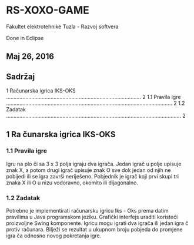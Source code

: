 # RS-XOXO-GAME
Fakultet elektrotehnike Tuzla - Razvoj softvera

Done in Eclipse 

## Maj 26, 2016

## Sadržaj

1 Računarska igrica IKS-OKS ........................................................................................... 2
1.1 Pravila igre ................................................................................................................ 2
1.2 Zadatak ...................................................................................................................... 2


## 1 Ra čunarska igrica IKS-OKS

### 1.1 Pravila igre

Igru na plo či sa 3 x 3 polja igraju dva igrača. Jedan igrač u polje upisuje znak X, a potom
drugi igrač upisuje znak O sve dok jedan od njih ne pobijedi ili se igra završi neriješeno.
Pobjednik je igrač koji prvi skupi tri znaka X ili O u nizu vodoravno, okomito ili
dijagonalno.

### 1.2 Zadatak

Potrebno je implementirati računarsku igricu Iks - Oks prema datim pravilima u Java
programskom jeziku. Grafički interfejs uraditi koristeći proizvoljne Swing komponente.
Igricu mogu igrati dva igrača ili jedan igra č protiv računara. Bilježi se rezultat u
ukupnom broju pobjeda do promjene igra ča odnosno novog pokretanja igre.
